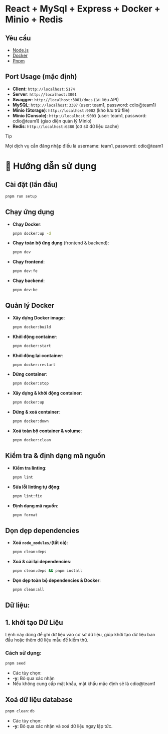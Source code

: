 # React + MySql + Express + Docker + Minio + Redis

## Yêu cầu
- [Node.js](https://nodejs.org/en/)
- [Docker](https://www.docker.com/)
- [Pnpm](https://pnpm.io/)

## Port Usage (mặc định)
- **Client**: `http://localhost:5174`
- **Server**: `http://localhost:3001`
- **Swagger**: `http://localhost:3001/docs` (tài liệu API)
- **MySQL**: `http://localhost:3307` (user: team1, password: cdio@team1)
- **Minio (Storage)**: `http://localhost:9002` (kho lưu trữ file)
- **Minio (Console)**: `http://localhost:9003` (user: team1, password: cdio@team1) (giao diện quản lý Minio)
- **Redis**: `http://localhost:6380` (cơ sở dữ liệu cache)

> [!TIP]
> Mọi dịch vụ cần đăng nhập điều là username: team1, password: cdio@team1

# 🚀 Hướng dẫn sử dụng 

## Cài đặt (lần đầu)
```sh
pnpm run setup
```

## Chạy ứng dụng
 
- **Chạy Docker**:
  ```sh
  pnpm docker:up -d
  ```
- **Chạy toàn bộ ứng dụng** (frontend & backend):
  ```sh
  pnpm dev
  ```
- **Chạy frontend**:
  ```sh
  pnpm dev:fe
  ```
- **Chạy backend**:
  ```sh
  pnpm dev:be
  ```

## Quản lý Docker
- **Xây dựng Docker image**:
  ```sh
  pnpm docker:build
  ```
- **Khởi động container**:
  ```sh
  pnpm docker:start
  ```
- **Khởi động lại container**:
  ```sh
  pnpm docker:restart
  ```
- **Dừng container**:
  ```sh
  pnpm docker:stop
  ```
- **Xây dựng & khởi động container**:
  ```sh
  pnpm docker:up
  ```
- **Dừng & xoá container**:
  ```sh
  pnpm docker:down
  ```
- **Xoá toàn bộ container & volume**:
  ```sh
  pnpm docker:clean
  ```

## Kiểm tra & định dạng mã nguồn
- **Kiểm tra linting**:
  ```sh
  pnpm lint
  ```
- **Sửa lỗi linting tự động**:
  ```sh
  pnpm lint:fix
  ```
- **Định dạng mã nguồn**:
  ```sh
  pnpm format
  ```

## Dọn dẹp dependencies
- **Xoá `node_modules/`(tất cả)**:
  ```sh
  pnpm clean:deps
  ```
- **Xoá & cài lại dependencies**:
  ```sh
  pnpm clean:deps && pnpm install
  ```
- **Dọn dẹp toàn bộ dependencies & Docker**:
  ```sh
  pnpm clean:all
  ```
##  Dữ liệu:

 ## 1. khởi tạo Dữ Liệu

Lệnh này dùng để ghi dữ liệu vào cơ sở dữ liệu, giúp khởi tạo dữ liệu ban đầu hoặc thêm dữ liệu mẫu để kiểm thử.

### Cách sử dụng:
```sh
pnpm seed 
```
- Các tùy chọn:
 - **-y**: Bỏ qua xác nhận
- Nếu không cung cấp mật khẩu, mật khẩu mặc định sẽ là cdio@team1

 ## Xoá dữ liệu database

```sh
pnpm clean:db
```
- Các tùy chọn:
 - **-y**: Bỏ qua xác nhận và xoá dữ liệu ngay lập tức.

